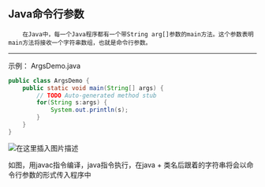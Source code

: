 ## Java命令行参数

        在Java中，每一个Java程序都有一个带String arg[]参数的main方法。这个参数表明main方法将接收一个字符串数组，也就是命令行参数。
---
示例：
ArgsDemo.java
```java
public class ArgsDemo {
	public static void main(String[] args) {
		// TODO Auto-generated method stub
		for(String s:args) {
			System.out.println(s);
		}
	}
}
```
![在这里插入图片描述](https://img-blog.csdnimg.cn/20190726164015649.png?x-oss-process=image/watermark,type_ZmFuZ3poZW5naGVpdGk,shadow_10,text_aHR0cHM6Ly9ibG9nLmNzZG4ubmV0L3FxXzQwODc0NzYw,size_16,color_FFFFFF,t_70)

如图，用javac指令编译，java指令执行，在java + 类名后跟着的字符串将会以命令行参数的形式传入程序中